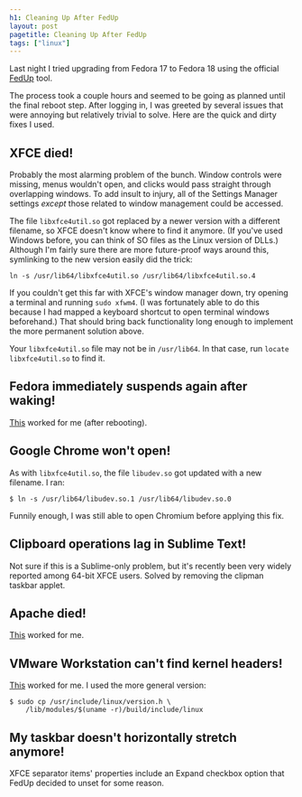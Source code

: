 ```yaml
---
h1: Cleaning Up After FedUp
layout: post
pagetitle: Cleaning Up After FedUp
tags: ["linux"]
---
```


Last night I tried upgrading from Fedora 17 to Fedora 18 using the official [FedUp](https://fedoraproject.org/wiki/FedUp#How_Can_I_Upgrade_My_System_with_FedUp.3F) tool.

The process took a couple hours and seemed to be going as planned until the final reboot step. After logging in, I was greeted by several issues that were annoying but relatively trivial to solve. Here are the quick and dirty fixes I used.

## XFCE died!

Probably the most alarming problem of the bunch. Window controls were missing, menus wouldn't open, and clicks would pass straight through overlapping windows. To add insult to injury, all of the Settings Manager settings _except_ those related to window management could be accessed.

The file `libxfce4util.so` got replaced by a newer version with a different filename, so XFCE doesn't know where to find it anymore. (If you've used Windows before, you can think of SO files as the Linux version of DLLs.) Although I'm fairly sure there are more future-proof ways around this, symlinking to the new version easily did the trick:

```shell
ln -s /usr/lib64/libxfce4util.so /usr/lib64/libxfce4util.so.4
```

If you couldn't get this far with XFCE's window manager down, try opening a terminal and running `sudo xfwm4`. (I was fortunately able to do this because I had mapped a keyboard shortcut to open terminal windows beforehand.) That should bring back functionality long enough to implement the more permanent solution above.

Your `libxfce4util.so` file may not be in `/usr/lib64`. In that case, run `locate libxfce4util.so` to find it.

## Fedora immediately suspends again after waking!

[This](http://permalink.gmane.org/gmane.linux.redhat.fedora.general/423527) worked for me (after rebooting).

## Google Chrome won't open!

As with `libxfce4util.so`, the file `libudev.so` got updated with a new filename. I ran:

```shell
$ ln -s /usr/lib64/libudev.so.1 /usr/lib64/libudev.so.0
```

Funnily enough, I was still able to open Chromium before applying this fix.

## Clipboard operations lag in Sublime Text!

Not sure if this is a Sublime-only problem, but it's recently been very widely reported among 64-bit XFCE users. Solved by removing the clipman taskbar applet.

## Apache died!

[This](http://www.yodi.sg/fix-httpd-apache-wont-start-problem-in-fedora-18/) worked for me.

## VMware Workstation can't find kernel headers!

[This](https://ask.fedoraproject.org/question/3485/vmware-player-f18-kernel-headers?answer=4993#answer-container-4993) worked for me. I used the more general version:

```shell
$ sudo cp /usr/include/linux/version.h \
    /lib/modules/$(uname -r)/build/include/linux
```

## My taskbar doesn't horizontally stretch anymore!

XFCE separator items' properties include an Expand checkbox option that FedUp decided to unset for some reason.
